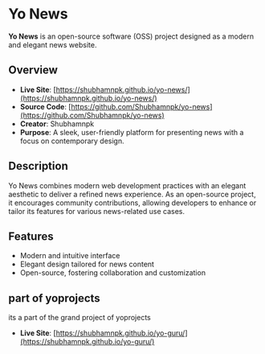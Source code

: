 # Yo News

**Yo News** is an open-source software (OSS) project designed as a modern and elegant news website.

## Overview
- **Live Site**: [https://shubhamnpk.github.io/yo-news/](https://shubhamnpk.github.io/yo-news/)
- **Source Code**: [https://github.com/Shubhamnpk/yo-news](https://github.com/Shubhamnpk/yo-news)
- **Creator**: Shubhamnpk
- **Purpose**: A sleek, user-friendly platform for presenting news with a focus on contemporary design.

## Description
Yo News combines modern web development practices with an elegant aesthetic to deliver a refined news experience. As an open-source project, it encourages community contributions, allowing developers to enhance or tailor its features for various news-related use cases.

## Features
- Modern and intuitive interface
- Elegant design tailored for news content
- Open-source, fostering collaboration and customization

## part of yoprojects
its a part of the grand project of yoprojects 
- **Live Site**: [https://shubhamnpk.github.io/yo-guru/](https://shubhamnpk.github.io/yo-guru/)

